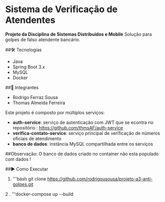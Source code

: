 # Sistema de Verificação de Atendentes

**Projeto da Disciplina de Sistemas Distribuídos e Mobile**
Solução para golpes de falso atendente bancário.

##🛠️ Tecnologias
- Java
- Spring Boot 3.x
- MySQL
- Docker

##👥 Integrantes 
- Rodrigo Ferraz Sousa
- Thomas Almeida Ferreira



Este projeto é composto por múltiplos serviços:

- **auth-service**: serviço de autenticação com JWT que se econtra no repositório : https://github.com/thmsAF/auth-service
- **verifica-contato-service**: serviço principal de verificação de números oficiais de atendimento
- **banco de dados**: instância MySQL compartilhada entre os serviços

##Observação:
O banco de dados criado no container não esta populado com dados ! 

##▶️ Como Executar
1. '''bash git clone https://github.com/rodrigousousa/projeto-a3-anti-golpes.git

2 . '''docker-compose up --build

